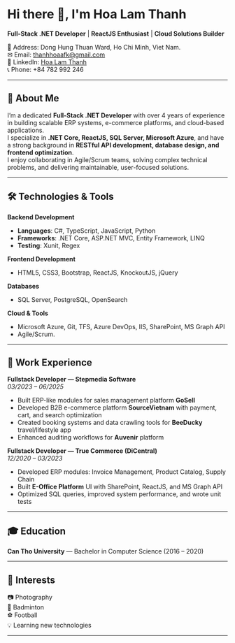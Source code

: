 # Hi there 👋, I'm Hoa Lam Thanh 

**Full-Stack .NET Developer** | **ReactJS Enthusiast** | **Cloud Solutions Builder**  

📍 Address: Dong Hung Thuan Ward, Ho Chi Minh, Viet Nam. </br>
✉ Email:  [thanhhoaafk@gmail.com](mailto:thanhhoaafk@gmail.com)  
🔗 LinkedIn: [Hoa Lam Thanh ](https://www.linkedin.com/in/hoa-lam-20a48524b/) </br>
📞 Phone: +84 782 992 246  

---

## 🚀 About Me

I’m a dedicated **Full-Stack .NET Developer** with over 4 years of experience in building scalable ERP systems, e-commerce platforms, and cloud-based applications.  
I specialize in **.NET Core, ReactJS, SQL Server, Microsoft Azure**, and have a strong background in **RESTful API development, database design, and frontend optimization**.  
I enjoy collaborating in Agile/Scrum teams, solving complex technical problems, and delivering maintainable, user-focused solutions.

---

## 🛠 Technologies & Tools

**Backend Development**  
- **Languages**: C#, TypeScript, JavaScript, Python  
- **Frameworks**: .NET Core, ASP.NET MVC, Entity Framework, LINQ  
- **Testing**: Xunit, Regex  

**Frontend Development**  
- HTML5, CSS3, Bootstrap, ReactJS, KnockoutJS, jQuery  

**Databases**  
- SQL Server, PostgreSQL, OpenSearch  

**Cloud & Tools**  
- Microsoft Azure, Git, TFS, Azure DevOps, IIS, SharePoint, MS Graph API  
- Agile/Scrum.  

---

## 💼 Work Experience

**Fullstack Developer — Stepmedia Software**  
*03/2023 – 06/2025*  
- Built ERP-like modules for sales management platform **GoSell**  
- Developed B2B e-commerce platform **SourceVietnam** with payment, cart, and search optimization  
- Created booking systems and data crawling tools for **BeeDucky** travel/lifestyle app  
- Enhanced auditing workflows for **Auvenir** platform  

**Fullstack Developer — True Commerce (DiCentral)**  
*12/2020 – 03/2023*  
- Developed ERP modules: Invoice Management, Product Catalog, Supply Chain  
- Built **E-Office Platform** UI with SharePoint, ReactJS, and MS Graph API  
- Optimized SQL queries, improved system performance, and wrote unit tests  

---

## 🎓 Education

**Can Tho University** — Bachelor in Computer Science (2016 – 2020)  

---

## 🌱 Interests

📷 Photography  
🏸 Badminton  
⚽ Football  
💡 Learning new technologies  

---

